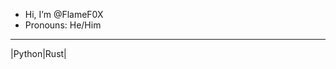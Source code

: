 -  Hi, I’m @FlameF0X
-  Pronouns: He/Him
---

|Python|Rust|

<!---
FlameF0X/FlameF0X is a ✨ special ✨ repository because its `README.md` (this file) appears on your GitHub profile.
You can click the Preview link to take a look at your changes.
--->
